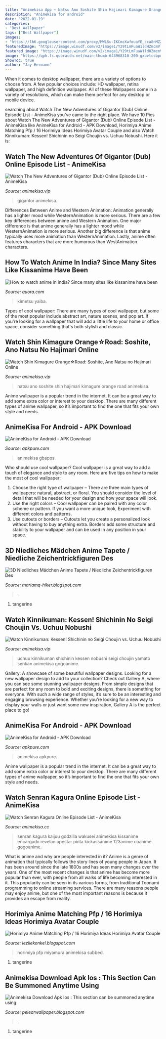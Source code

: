 ```yaml
---
title: "Animekisa App ~ Natsu Ano Soshite Shin Hajimari Kimagure Orange Road Animekisa"
description: "Animekisa for android"
date: "2022-01-19"
categories:
- "Best Wallpaper"
tags: ["Best Wallpaper"]
images:
- "https://lh6.googleusercontent.com/proxy/MWLSu-IKCmcXwfouaYE_cca8nMZZzUOfjg2O93TzLObP0WGpwRLf3_egus2HGeg1gTOvgJ6y7xOREbG28nt4kYRH024vBPq3S-VOGbFaDXk7qT3R79Wd_Q=w1200-h630-p-k-no-nu"
featuredImage: "https://image.winudf.com/v2/image1/Y29tLmFuaW1ldHZmcmVlLmFuaW1la2lzYV9zY3JlZW5fMl8xNjE1NDI5NTExXzA4Ng/screen-2.jpg?h=710&amp;fakeurl=1&amp;type=.jpg"
featured_image: "https://image.winudf.com/v2/image1/Y29tLmFuaW1ldHZmcmVlLmFuaW1la2lzYV9zY3JlZW5fMl8xNjE1NDI5NTExXzA4Ng/screen-2.jpg?h=710&amp;fakeurl=1&amp;type=.jpg"
image: "https://qph.fs.quoracdn.net/main-thumb-643968310-200-gxbvtcsbpuboxhqrksztkludqofyvvjr.jpeg"
ShowToc: true
author: "Jay Hermann"
---
```



When it comes to desktop wallpaper, there are a variety of options to choose from. A few popular choices include: HD wallpaper, retina wallpaper, and high definition wallpaper. All of these Wallpapers come in a variety of resolutions, which can make them perfect for any desktop or mobile device. 

	

		
searching about Watch The New Adventures of Gigantor (Dub) Online Episode List - AnimeKisa you've came to the right place. We have 10 Pics about Watch The New Adventures of Gigantor (Dub) Online Episode List - AnimeKisa like AnimeKisa for Android - APK Download, Horimiya Anime Matching Pfp / 16 Horimiya Ideas Horimiya Avatar Couple and also Watch Kinnikuman: Kessen! Shichinin no Seigi Choujin vs. Uchuu Nobushi. Here it is:
		
    
## Watch The New Adventures Of Gigantor (Dub) Online Episode List - AnimeKisa

<img loading=lazy src="https://img.animekisa.vip/anime/poster/the-new-adventures-of-gigantor-dub.png" onerror="this.onerror=null;this.src='https://tse4.mm.bing.net/th?id=OIP.Lnhxky0tqYKu4l-ScBUSaAAAAA&amp;pid=15.1';" alt="Watch The New Adventures of Gigantor (Dub) Online Episode List - AnimeKisa">

_Source: animekisa.vip_

>gigantor animekisa. 

	

Differences Between Anime and Western Animation: Animation generally has a lighter mood while WesternAnimation is more serious.
There are a few key differences between anime and Western Animation. One major difference is that anime generally has a lighter mood while WesternAnimation is more serious. Another big difference is that anime typically uses more animation than WesternAnimation. Lastly, anime often features characters that are more humorous than WestAnimation characters.

    
## How To Watch Anime In India? Since Many Sites Like Kissanime Have Been

<img loading=lazy src="https://qph.fs.quoracdn.net/main-thumb-643968310-200-gxbvtcsbpuboxhqrksztkludqofyvvjr.jpeg" onerror="this.onerror=null;this.src='https://tse3.mm.bing.net/th?id=OIP.EK5lrzvriC-iQ3MQZNFiyAAAAA&amp;pid=15.1';" alt="How to watch anime in India? Since many sites like kissanime have been">

_Source: quora.com_

>kimetsu yaiba. 

	

Types of cool wallpaper:
There are many types of cool wallpaper, but some of the most popular include abstract art, nature scenes, and pop art. If you're looking for a wallpaper that will add a little life to your home or office space, consider something that's both stylish and classic.

    
## Watch Shin Kimagure Orange☆Road: Soshite, Ano Natsu No Hajimari Online

<img loading=lazy src="https://img.animekisa.vip/anime/poster/shin-kimagure-orangeroad-soshite-ano-natsu-no-hajimari.png" onerror="this.onerror=null;this.src='https://tse1.mm.bing.net/th?id=OIP.O5oQzwEOyG34BVMUEek8xwAAAA&amp;pid=15.1';" alt="Watch Shin Kimagure Orange☆Road: Soshite, Ano Natsu no Hajimari Online">

_Source: animekisa.vip_

>natsu ano soshite shin hajimari kimagure orange road animekisa. 

	

Anime wallpaper is a popular trend in the internet. It can be a great way to add some extra color or interest to your desktop. There are many different types of anime wallpaper, so it’s important to find the one that fits your own style and needs.

    
## AnimeKisa For Android - APK Download

<img loading=lazy src="https://image.winudf.com/v2/image1/Y29tLmFuaW1ldHZmcmVlLmFuaW1la2lzYV9zY3JlZW5fMl8xNjE1NDI5NTExXzA4Ng/screen-2.jpg?h=710&amp;fakeurl=1&amp;type=.jpg" onerror="this.onerror=null;this.src='https://tse2.mm.bing.net/th?id=OIP.gd1covrK1poYdX7mzuYI9AHaKz&amp;pid=15.1';" alt="AnimeKisa for Android - APK Download">

_Source: apkpure.com_

>animekisa gbapps. 

	

Who should use cool wallpaper?
Cool wallpaper is a great way to add a touch of elegance and style to any room. Here are five tips on how to make the most of cool wallpaper: 
1) Choose the right type of wallpaper – There are three main types of wallpapers: natural, abstract, or floral. You should consider the level of detail that will be needed for your design and how your space will look. 
2) Use the right colors – Cool wallpaper can be paired with any color scheme or pattern. If you want a more unique look, Experiment with different colors and patterns. 
3) Use cutouts or borders – Cutouts let you create a personalized look without having to buy anything extra. Borders add some structure and stability to your wallpaper and can be used in any position in your space.

    
## 3D Niedliches Mädchen Anime Tapete / Niedliche Zeichentrickfiguren Des

<img loading=lazy src="https://i.pinimg.com/originals/1f/26/0f/1f260fe66803937f2f24e346a31d2e9d.jpg" onerror="this.onerror=null;this.src='https://tse3.mm.bing.net/th?id=OIP.HPU_EoWNkPwwG2IoyT9ZQAHaKf&amp;pid=15.1';" alt="3D Niedliches Mädchen Anime Tapete / Niedliche Zeichentrickfiguren Des">

_Source: mariamq-hiker.blogspot.com_

>. 

	

1. tangerine 

    
## Watch Kinnikuman: Kessen! Shichinin No Seigi Choujin Vs. Uchuu Nobushi

<img loading=lazy src="https://img.animekisa.vip/anime/poster/kinnikuman-kessen-shichinin-no-seigi-choujin-vs-uchuu-nobushi.png" onerror="this.onerror=null;this.src='https://tse2.mm.bing.net/th?id=OIP.B6A3zNi1qZ_6UL3WYUd3YgAAAA&amp;pid=15.1';" alt="Watch Kinnikuman: Kessen! Shichinin no Seigi Choujin vs. Uchuu Nobushi">

_Source: animekisa.vip_

>uchuu kinnikuman shichinin kessen nobushi seigi choujin yamato senkan animekisa gogoanime. 

	

Gallery: A showcase of some beautiful wallpaper designs.
Looking for a new wallpaper design to add to your collection? Check out Gallery A, where you can see some stunning wallpaper designs. From simple designs that are perfect for any room to bold and exciting designs, there is something for everyone. With such a wide range of styles, it’s sure to be an interesting and engaging browsing experience. Whether you’re looking for a new way to display your walls or just want some new inspiration, Gallery A is the perfect place to go!





	
	
    
## AnimeKisa For Android - APK Download

<img loading=lazy src="https://image.winudf.com/v2/image1/Y29tLmFuaW1ldHZmcmVlLmFuaW1la2lzYV9zY3JlZW5fMV8xNjE1NDI5NTEwXzA3MA/screen-1.jpg?fakeurl=1&amp;type=.jpg" onerror="this.onerror=null;this.src='https://tse2.mm.bing.net/th?id=OIP.Z5oKMXsfOk7DYiaHgjbDswHaKy&amp;pid=15.1';" alt="AnimeKisa for Android - APK Download">

_Source: apkpure.com_

>animekisa apkpure. 

	

Anime wallpaper is a popular trend in the internet. It can be a great way to add some extra color or interest to your desktop. There are many different types of anime wallpaper, so it’s important to find the one that fits your own style and needs.

    
## Watch Senran Kagura Online Episode List - AnimeKisa

<img loading=lazy src="https://img.animekisa.cc/anime/poster/senran_kagura1.jpg" onerror="this.onerror=null;this.src='https://tse1.mm.bing.net/th?id=OIP.1dsQNosSag92dscllZiYPwAAAA&amp;pid=15.1';" alt="Watch Senran Kagura Online Episode List - AnimeKisa">

_Source: animekisa.cc_

>senran kagura kaijuu godzilla wakusei animekisa kissanime encargado revelan apestar pinta kickassanime 123anime coanime gogoanime. 

	

What is anime and why are people interested in it?
Anime is a genre of animation that typically follows the story lines of young people in Japan. It has been around since the late 1800s and has seen many changes over the years. One of the most recent changes is that anime has become more popular than ever, with people from all walks of life becoming interested in it. This popularity can be seen in its various forms, from traditional Toonami programming to online streaming services. There are many reasons people may enjoy anime, but one of the most important reasons is because it provides an escape from reality.

    
## Horimiya Anime Matching Pfp / 16 Horimiya Ideas Horimiya Avatar Couple

<img loading=lazy src="https://i.pinimg.com/736x/e5/0c/c5/e50cc56660e060083d614158ca5dd8ba.jpg" onerror="this.onerror=null;this.src='https://tse2.mm.bing.net/th?id=OIP.yqtJ6MthxH72Co27QzM6iAHaHa&amp;pid=15.1';" alt="Horimiya Anime Matching Pfp / 16 Horimiya Ideas Horimiya Avatar Couple">

_Source: lezliekonkel.blogspot.com_

>horimiya pfp miyamura animekisa subbed. 

	

1. tangerine 

    
## Animekisa Download Apk Ios : This Section Can Be Summoned Anytime Using

<img loading=lazy src="https://lh6.googleusercontent.com/proxy/MWLSu-IKCmcXwfouaYE_cca8nMZZzUOfjg2O93TzLObP0WGpwRLf3_egus2HGeg1gTOvgJ6y7xOREbG28nt4kYRH024vBPq3S-VOGbFaDXk7qT3R79Wd_Q=w1200-h630-p-k-no-nu" onerror="this.onerror=null;this.src='https://tse3.mm.bing.net/th?id=OIP.Er17HNnmY-sdd7s4U8oPUQAAAA&amp;pid=15.1';" alt="Animekisa Download Apk Ios : This section can be summoned anytime using">

_Source: pelearwallpaper.blogspot.com_

>. 

	

1. tangerine 

